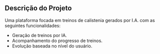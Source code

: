 ## Descrição do Projeto

Uma plataforma focada em treinos de calistenia gerados por I.A. com as seguintes funcionalidades:

- Geração de treinos por IA.
- Acompanhamento do progresso de treinos.
- Evolução baseada no nível do usuário.
